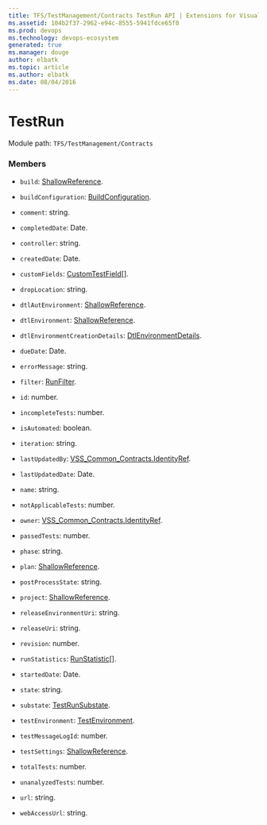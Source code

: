 ```yaml
---
title: TFS/TestManagement/Contracts TestRun API | Extensions for Visual Studio Team Services
ms.assetid: 104b2f37-2962-e94c-8555-5941fdce65f0
ms.prod: devops
ms.technology: devops-ecosystem
generated: true
ms.manager: douge
author: elbatk
ms.topic: article
ms.author: elbatk
ms.date: 08/04/2016
---
```


# TestRun

Module path: `TFS/TestManagement/Contracts`


### Members

* `build`: [ShallowReference](../../../TFS/TestManagement/Contracts/ShallowReference.md). 

* `buildConfiguration`: [BuildConfiguration](../../../TFS/TestManagement/Contracts/BuildConfiguration.md). 

* `comment`: string. 

* `completedDate`: Date. 

* `controller`: string. 

* `createdDate`: Date. 

* `customFields`: [CustomTestField](../../../TFS/TestManagement/Contracts/CustomTestField.md)[]. 

* `dropLocation`: string. 

* `dtlAutEnvironment`: [ShallowReference](../../../TFS/TestManagement/Contracts/ShallowReference.md). 

* `dtlEnvironment`: [ShallowReference](../../../TFS/TestManagement/Contracts/ShallowReference.md). 

* `dtlEnvironmentCreationDetails`: [DtlEnvironmentDetails](../../../TFS/TestManagement/Contracts/DtlEnvironmentDetails.md). 

* `dueDate`: Date. 

* `errorMessage`: string. 

* `filter`: [RunFilter](../../../TFS/TestManagement/Contracts/RunFilter.md). 

* `id`: number. 

* `incompleteTests`: number. 

* `isAutomated`: boolean. 

* `iteration`: string. 

* `lastUpdatedBy`: [VSS_Common_Contracts.IdentityRef](../../../VSS/WebApi/Contracts/IdentityRef.md). 

* `lastUpdatedDate`: Date. 

* `name`: string. 

* `notApplicableTests`: number. 

* `owner`: [VSS_Common_Contracts.IdentityRef](../../../VSS/WebApi/Contracts/IdentityRef.md). 

* `passedTests`: number. 

* `phase`: string. 

* `plan`: [ShallowReference](../../../TFS/TestManagement/Contracts/ShallowReference.md). 

* `postProcessState`: string. 

* `project`: [ShallowReference](../../../TFS/TestManagement/Contracts/ShallowReference.md). 

* `releaseEnvironmentUri`: string. 

* `releaseUri`: string. 

* `revision`: number. 

* `runStatistics`: [RunStatistic](../../../TFS/TestManagement/Contracts/RunStatistic.md)[]. 

* `startedDate`: Date. 

* `state`: string. 

* `substate`: [TestRunSubstate](../../../TFS/TestManagement/Contracts/TestRunSubstate.md). 

* `testEnvironment`: [TestEnvironment](../../../TFS/TestManagement/Contracts/TestEnvironment.md). 

* `testMessageLogId`: number. 

* `testSettings`: [ShallowReference](../../../TFS/TestManagement/Contracts/ShallowReference.md). 

* `totalTests`: number. 

* `unanalyzedTests`: number. 

* `url`: string. 

* `webAccessUrl`: string. 


